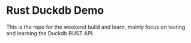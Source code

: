 # Rust Duckdb Demo

This is the repo for the weekend build and learn, mainly focus on testing and learning the Duckdb RUST API.
